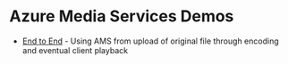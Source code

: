 # Azure Media Services Demos
* [End to End](./EndToEnd) - Using AMS from upload of original file through encoding and eventual client playback